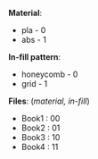 **Material**:
* pla - 0
* abs - 1

**In-fill pattern**:
* honeycomb - 0
* grid      - 1

**Files**: (*material, in-fill*)<br>
* Book1 : 00 <br>
* Book2 : 01 <br>
* Book3 : 10 <br>
* Book4 : 11 <br>
